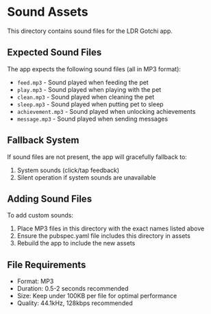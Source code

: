 # Sound Assets

This directory contains sound files for the LDR Gotchi app.

## Expected Sound Files

The app expects the following sound files (all in MP3 format):

- `feed.mp3` - Sound played when feeding the pet
- `play.mp3` - Sound played when playing with the pet  
- `clean.mp3` - Sound played when cleaning the pet
- `sleep.mp3` - Sound played when putting pet to sleep
- `achievement.mp3` - Sound played when unlocking achievements
- `message.mp3` - Sound played when sending messages

## Fallback System

If sound files are not present, the app will gracefully fallback to:
1. System sounds (click/tap feedback)
2. Silent operation if system sounds are unavailable

## Adding Sound Files

To add custom sounds:
1. Place MP3 files in this directory with the exact names listed above
2. Ensure the pubspec.yaml file includes this directory in assets
3. Rebuild the app to include the new assets

## File Requirements

- Format: MP3
- Duration: 0.5-2 seconds recommended
- Size: Keep under 100KB per file for optimal performance
- Quality: 44.1kHz, 128kbps recommended 
